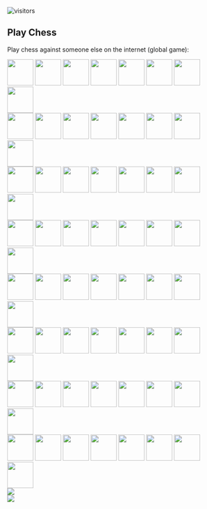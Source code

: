 ![visitors](https://visitor-badge.glitch.me/badge?page_id=monlih.readme-chess)

## Play Chess

Play chess against someone else on the internet (global game):

<a href="http://chess.jonat.li/click-grid?r=0&c=0"><img width="60" src="http://chess.jonat.li/render-grid/0/0"></img></a> <a href="http://chess.jonat.li/click-grid?r=0&c=1"><img width="60" src="http://chess.jonat.li/render-grid/0/1"></img></a> <a href="http://chess.jonat.li/click-grid?r=0&c=2"><img width="60" src="http://chess.jonat.li/render-grid/0/2"></img></a> <a href="http://chess.jonat.li/click-grid?r=0&c=3"><img width="60" src="http://chess.jonat.li/render-grid/0/3"></img></a> <a href="http://chess.jonat.li/click-grid?r=0&c=4"><img width="60" src="http://chess.jonat.li/render-grid/0/4"></img></a> <a href="http://chess.jonat.li/click-grid?r=0&c=5"><img width="60" src="http://chess.jonat.li/render-grid/0/5"></img></a> <a href="http://chess.jonat.li/click-grid?r=0&c=6"><img width="60" src="http://chess.jonat.li/render-grid/0/6"></img></a> <a href="http://chess.jonat.li/click-grid?r=0&c=7"><img width="60" src="http://chess.jonat.li/render-grid/0/7"></img></a>
<br/>
<a href="http://chess.jonat.li/click-grid?r=1&c=0"><img width="60" src="http://chess.jonat.li/render-grid/1/0"></img></a> <a href="http://chess.jonat.li/click-grid?r=1&c=1"><img width="60" src="http://chess.jonat.li/render-grid/1/1"></img></a> <a href="http://chess.jonat.li/click-grid?r=1&c=2"><img width="60" src="http://chess.jonat.li/render-grid/1/2"></img></a> <a href="http://chess.jonat.li/click-grid?r=1&c=3"><img width="60" src="http://chess.jonat.li/render-grid/1/3"></img></a> <a href="http://chess.jonat.li/click-grid?r=1&c=4"><img width="60" src="http://chess.jonat.li/render-grid/1/4"></img></a> <a href="http://chess.jonat.li/click-grid?r=1&c=5"><img width="60" src="http://chess.jonat.li/render-grid/1/5"></img></a> <a href="http://chess.jonat.li/click-grid?r=1&c=6"><img width="60" src="http://chess.jonat.li/render-grid/1/6"></img></a> <a href="http://chess.jonat.li/click-grid?r=1&c=7"><img width="60" src="http://chess.jonat.li/render-grid/1/7"></img></a>
<br/>
<a href="http://chess.jonat.li/click-grid?r=2&c=0"><img width="60" src="http://chess.jonat.li/render-grid/2/0"></img></a> <a href="http://chess.jonat.li/click-grid?r=2&c=1"><img width="60" src="http://chess.jonat.li/render-grid/2/1"></img></a> <a href="http://chess.jonat.li/click-grid?r=2&c=2"><img width="60" src="http://chess.jonat.li/render-grid/2/2"></img></a> <a href="http://chess.jonat.li/click-grid?r=2&c=3"><img width="60" src="http://chess.jonat.li/render-grid/2/3"></img></a> <a href="http://chess.jonat.li/click-grid?r=2&c=4"><img width="60" src="http://chess.jonat.li/render-grid/2/4"></img></a> <a href="http://chess.jonat.li/click-grid?r=2&c=5"><img width="60" src="http://chess.jonat.li/render-grid/2/5"></img></a> <a href="http://chess.jonat.li/click-grid?r=2&c=6"><img width="60" src="http://chess.jonat.li/render-grid/2/6"></img></a> <a href="http://chess.jonat.li/click-grid?r=2&c=7"><img width="60" src="http://chess.jonat.li/render-grid/2/7"></img></a>
<br/>
<a href="http://chess.jonat.li/click-grid?r=3&c=0"><img width="60" src="http://chess.jonat.li/render-grid/3/0"></img></a> <a href="http://chess.jonat.li/click-grid?r=3&c=1"><img width="60" src="http://chess.jonat.li/render-grid/3/1"></img></a> <a href="http://chess.jonat.li/click-grid?r=3&c=2"><img width="60" src="http://chess.jonat.li/render-grid/3/2"></img></a> <a href="http://chess.jonat.li/click-grid?r=3&c=3"><img width="60" src="http://chess.jonat.li/render-grid/3/3"></img></a> <a href="http://chess.jonat.li/click-grid?r=3&c=4"><img width="60" src="http://chess.jonat.li/render-grid/3/4"></img></a> <a href="http://chess.jonat.li/click-grid?r=3&c=5"><img width="60" src="http://chess.jonat.li/render-grid/3/5"></img></a> <a href="http://chess.jonat.li/click-grid?r=3&c=6"><img width="60" src="http://chess.jonat.li/render-grid/3/6"></img></a> <a href="http://chess.jonat.li/click-grid?r=3&c=7"><img width="60" src="http://chess.jonat.li/render-grid/3/7"></img></a>
<br/>
<a href="http://chess.jonat.li/click-grid?r=4&c=0"><img width="60" src="http://chess.jonat.li/render-grid/4/0"></img></a> <a href="http://chess.jonat.li/click-grid?r=4&c=1"><img width="60" src="http://chess.jonat.li/render-grid/4/1"></img></a> <a href="http://chess.jonat.li/click-grid?r=4&c=2"><img width="60" src="http://chess.jonat.li/render-grid/4/2"></img></a> <a href="http://chess.jonat.li/click-grid?r=4&c=3"><img width="60" src="http://chess.jonat.li/render-grid/4/3"></img></a> <a href="http://chess.jonat.li/click-grid?r=4&c=4"><img width="60" src="http://chess.jonat.li/render-grid/4/4"></img></a> <a href="http://chess.jonat.li/click-grid?r=4&c=5"><img width="60" src="http://chess.jonat.li/render-grid/4/5"></img></a> <a href="http://chess.jonat.li/click-grid?r=4&c=6"><img width="60" src="http://chess.jonat.li/render-grid/4/6"></img></a> <a href="http://chess.jonat.li/click-grid?r=4&c=7"><img width="60" src="http://chess.jonat.li/render-grid/4/7"></img></a>
<br/>
<a href="http://chess.jonat.li/click-grid?r=5&c=0"><img width="60" src="http://chess.jonat.li/render-grid/5/0"></img></a> <a href="http://chess.jonat.li/click-grid?r=5&c=1"><img width="60" src="http://chess.jonat.li/render-grid/5/1"></img></a> <a href="http://chess.jonat.li/click-grid?r=5&c=2"><img width="60" src="http://chess.jonat.li/render-grid/5/2"></img></a> <a href="http://chess.jonat.li/click-grid?r=5&c=3"><img width="60" src="http://chess.jonat.li/render-grid/5/3"></img></a> <a href="http://chess.jonat.li/click-grid?r=5&c=4"><img width="60" src="http://chess.jonat.li/render-grid/5/4"></img></a> <a href="http://chess.jonat.li/click-grid?r=5&c=5"><img width="60" src="http://chess.jonat.li/render-grid/5/5"></img></a> <a href="http://chess.jonat.li/click-grid?r=5&c=6"><img width="60" src="http://chess.jonat.li/render-grid/5/6"></img></a> <a href="http://chess.jonat.li/click-grid?r=5&c=7"><img width="60" src="http://chess.jonat.li/render-grid/5/7"></img></a>
<br/>
<a href="http://chess.jonat.li/click-grid?r=6&c=0"><img width="60" src="http://chess.jonat.li/render-grid/6/0"></img></a> <a href="http://chess.jonat.li/click-grid?r=6&c=1"><img width="60" src="http://chess.jonat.li/render-grid/6/1"></img></a> <a href="http://chess.jonat.li/click-grid?r=6&c=2"><img width="60" src="http://chess.jonat.li/render-grid/6/2"></img></a> <a href="http://chess.jonat.li/click-grid?r=6&c=3"><img width="60" src="http://chess.jonat.li/render-grid/6/3"></img></a> <a href="http://chess.jonat.li/click-grid?r=6&c=4"><img width="60" src="http://chess.jonat.li/render-grid/6/4"></img></a> <a href="http://chess.jonat.li/click-grid?r=6&c=5"><img width="60" src="http://chess.jonat.li/render-grid/6/5"></img></a> <a href="http://chess.jonat.li/click-grid?r=6&c=6"><img width="60" src="http://chess.jonat.li/render-grid/6/6"></img></a> <a href="http://chess.jonat.li/click-grid?r=6&c=7"><img width="60" src="http://chess.jonat.li/render-grid/6/7"></img></a>
<br/>
<a href="http://chess.jonat.li/click-grid?r=7&c=0"><img width="60" src="http://chess.jonat.li/render-grid/7/0"></img></a> <a href="http://chess.jonat.li/click-grid?r=7&c=1"><img width="60" src="http://chess.jonat.li/render-grid/7/1"></img></a> <a href="http://chess.jonat.li/click-grid?r=7&c=2"><img width="60" src="http://chess.jonat.li/render-grid/7/2"></img></a> <a href="http://chess.jonat.li/click-grid?r=7&c=3"><img width="60" src="http://chess.jonat.li/render-grid/7/3"></img></a> <a href="http://chess.jonat.li/click-grid?r=7&c=4"><img width="60" src="http://chess.jonat.li/render-grid/7/4"></img></a> <a href="http://chess.jonat.li/click-grid?r=7&c=5"><img width="60" src="http://chess.jonat.li/render-grid/7/5"></img></a> <a href="http://chess.jonat.li/click-grid?r=7&c=6"><img width="60" src="http://chess.jonat.li/render-grid/7/6"></img></a> <a href="http://chess.jonat.li/click-grid?r=7&c=7"><img width="60" src="http://chess.jonat.li/render-grid/7/7"></img></a>
<br/>
<a href="http://chess.jonat.li/reset-board"><img src="http://chess.jonat.li/render-reset"></img></a>
<br/>
<img src="http://chess.jonat.li/render-moves" />
